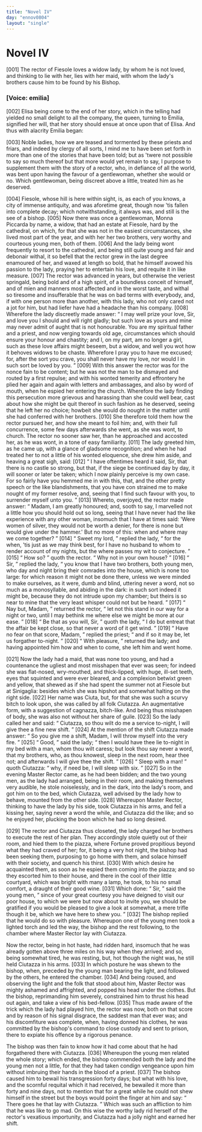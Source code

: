```yaml
---
title: "Novel IV"
day: "ennov0804"
layout: "single"
---
```

<div id="nov0804" type="novella" who="emilia">
 <h1>
  Novel IV
 </h1>
 <argument>
  <p>
   <a name="p08040001">
    [001]
   </a>
   The rector of Fiesole loves a widow lady, by whom he is
 not loved, and thinking to lie with her, lies with her
 maid, with whom the lady's brothers cause him to be
 found by his Bishop.
  </p>
 </argument>
 <p>
  <h3>
   [Voice: emilia]
  </h3>
 </p>
 <div3 type="commentary" who="author">
  <p>
   <a name="p08040002">
    [002]
   </a>
   Elisa
   being come to the end of
	her story, which in the telling
	had yielded no small delight to all the company, the queen, turning
	to Emilia, signified her will, that her story should ensue at once upon
      that of Elisa. And thus with alacrity Emilia began:
  </p>
 </div3>
 <div3 type="commentary" who="emilia">
  <p>
   <a name="p08040003">
    [003]
   </a>
   Noble ladies,
	how we are teased and tormented by these priests and friars, and
	indeed by clergy of all sorts, I mind me to have been set forth in
	more than one of the stories that have been told; but as 'twere not
	possible to say so much thereof but that more would yet remain to
	say, I purpose to supplement them with the story of a rector, who, in
	defiance of all the world, was bent upon having the favour of a
	gentlewoman, whether she would or no. Which gentlewoman,
	being discreet above a little, treated him as he deserved.
  </p>
 </div3>
 <p>
  <a name="p08040004">
   [004]
  </a>
  Fiesole, whose hill is here within sight, is, as each of you knows,
 a city of immense antiquity, and was aforetime great, though now
 'tis fallen into complete decay; which notwithstanding, it always was,
 and still is the see of a bishop.
  <a name="p08040005">
   [005]
  </a>
  Now there was once a gentlewoman,
 Monna Piccarda by name, a widow, that had an estate at Fiesole,
 hard by the cathedral, on which, for that she was not in the easiest
 circumstances, she lived most part of the year, and with her her two
 brothers, very worthy and courteous young men, both of them.
  <a name="p08040006">
   [006]
  </a>
  And the lady being wont frequently to resort to the cathedral, and
 being still quite young and fair and debonair withal, it so befell that
 the rector grew in the last degree enamoured of her, and waxed at
 length so bold, that he himself avowed his passion to the lady, praying
  her
 to entertain his love, and requite it in like measure.
  <a name="p08040007">
   [007]
  </a>
  The rector
 was advanced in years, but otherwise the veriest springald, being bold
 and of a high spirit, of a boundless conceit of himself, and of mien
 and manners most affected and in the worst taste, and withal so tiresome
 and insufferable that he was on bad terms with everybody, and,
 if with one person more than another, with this lady, who not only
 cared not a jot for him, but had liefer have had a headache than his
 company.
  <a name="p08040008">
   [008]
  </a>
  Wherefore the lady discreetly made answer:
  <q direct="unspecified">
   I may
 well prize your love, Sir, and love you I should and will right gladly;
 but such love as yours and mine may never admit of aught that is
 not honourable. You are my spiritual father and a priest, and now
 verging towards old age, circumstances which should ensure your
 honour and chastity; and I, on my part, am no longer a girl, such
 as these love affairs might beseem, but a widow, and well you wot
 how it behoves widows to be chaste. Wherefore I pray you to have
 me excused; for, after the sort you crave, you shall never have my
 love, nor would I in such sort be loved by you.
  </q>
  <a name="p08040009">
   [009]
  </a>
  With this answer
 the rector was for the nonce fain to be content; but he was not the
 man to be dismayed and routed by a first repulse; and with his
 wonted temerity and effrontery he plied her again and again with
 letters and ambassages, and also by word of mouth, when he espied
 her entering the church. Wherefore the lady finding this persecution
 more grievous and harassing than she could well bear, cast about how
 she might be quit thereof in such fashion as he deserved, seeing that
 he left her no choice; howbeit she would do nought in the matter
 until she had conferred with her brothers.
  <a name="p08040010">
   [010]
  </a>
  She therefore told them
 how the rector pursued her, and how she meant to foil him; and,
 with their full concurrence, some few days afterwards she went, as
 she was wont, to church. The rector no sooner saw her, than he
 approached and accosted her, as he was wont, in a tone of easy
 familiarity.
  <a name="p08040011">
   [011]
  </a>
  The lady greeted him, as he came up, with a glance
 of gladsome recognition; and when he had treated her to not a little
 of his wonted eloquence, she drew him aside, and heaving a great
 sigh, said:
  <a name="p08040012">
   [012]
  </a>
  <q direct="unspecified">
   I have oftentimes heard it said, Sir, that there is no
 castle so strong, but that, if the siege be continued day by day, it
 will sooner or later be taken; which I now plainly perceive is my
 own case. For so fairly have you hemmed me in with this, that, and
 the other pretty speech or the like blandishments, that you have
 con
   strained
 me to make nought of my former resolve, and, seeing that I
 find such favour with you, to surrender myself unto you.
  </q>
  <a name="p08040013">
   [013]
  </a>
  Whereto,
 overjoyed, the rector made answer:
  <q direct="unspecified">
   Madam, I am greatly
 honoured; and, sooth to say, I marvelled not a little how you should
 hold out so long, seeing that I have never had the like experience
 with any other woman, insomuch that I have at times said: 'Were
 women of silver, they would not be worth a denier, for there is none
 but would give under the hammer.' But no more of this: when and
 where may we come together?
  </q>
  <a name="p08040014">
   [014]
  </a>
  <q direct="unspecified">
   Sweet my lord,
  </q>
  replied the lady,
  <q direct="unspecified">
   for the when, 'tis just as we may think best, for I have no husband
 to whom to render account of my nights, but the where passes my
 wit to conjecture.
  </q>
  <a name="p08040015">
   [015]
  </a>
  <q direct="unspecified">
   How so?
  </q>
  quoth the rector.
  <q direct="unspecified">
   Why not in
 your own house?
  </q>
  <a name="p08040016">
   [016]
  </a>
  <q direct="unspecified">
   Sir,
  </q>
  replied the lady,
  <q direct="unspecified">
   you know that I have
 two brothers, both young men, who day and night bring their comrades
 into the house, which is none too large: for which reason it
 might not be done there, unless we were minded to make ourselves,
 as it were, dumb and blind, uttering never a word, not so much as a
 monosyllable, and abiding in the dark: in such sort indeed it might
 be, because they do not intrude upon my chamber; but theirs is so
 near to mine that the very least whisper could not but be heard.
  </q>
  <a name="p08040017">
   [017]
  </a>
  <q direct="unspecified">
   Nay but, Madam,
  </q>
  returned the rector,
  <q direct="unspecified">
   let not this stand in our
 way for a night or two, until I may bethink me where else we might
 be more at our ease.
  </q>
  <a name="p08040018">
   [018]
  </a>
  <q direct="unspecified">
   Be that as you will, Sir,
  </q>
  quoth the lady,
  <q direct="unspecified">
   I do but entreat that the affair be kept close, so that never a word
 of it get wind.
  </q>
  <a name="p08040019">
   [019]
  </a>
  <q direct="unspecified">
   Have no fear on that score, Madam,
  </q>
  replied the
 priest;
  <q direct="unspecified">
   and if so it may be, let us forgather to-night.
  </q>
  <a name="p08040020">
   [020]
  </a>
  <q direct="unspecified">
   With
 pleasure,
  </q>
  returned the lady; and having appointed him how and
 when to come, she left him and went home.
 </p>
 <p>
  <a name="p08040021">
   [021]
  </a>
  Now the lady had a maid, that was none too young, and had a
 countenance the ugliest and most misshapen that ever was seen; for
 indeed she was flat-nosed, wry-mouthed, and thick-lipped, with huge,
 ill-set teeth, eyes that squinted and were ever bleared, and a complexion
 betwixt green and yellow, that shewed as if she had spent the
 summer not at Fiesole but at Sinigaglia: besides which she was hipshot
 and somewhat halting on the right side.
  <a name="p08040022">
   [022]
  </a>
  Her name was Ciuta,
 but, for that she was such a scurvy bitch to look upon, she was called
 by all folk Ciutazza.
  <note>
   An augmentative form, with a suggestion of
   cagnazza,
   bitch-like.
  </note>
  And being thus misshapen of body, she
 was
  also not without her share of guile.
  <a name="p08040023">
   [023]
  </a>
  So the lady called her and said:
  <q direct="unspecified">
   Ciutazza, so thou wilt do me a service to-night, I will give thee
 a fine new shift.
  </q>
  <a name="p08040024">
   [024]
  </a>
  At the mention of the shift Ciutazza made
 answer:
  <q direct="unspecified">
   So you give me a shift, Madam, I will throw myself
 into the very fire.
  </q>
  <a name="p08040025">
   [025]
  </a>
  <q direct="unspecified">
   Good,
  </q>
  said the lady;
  <q direct="unspecified">
   then I would have
 thee lie to-night in my bed with a man, whom thou wilt caress; but
 look thou say never a word, that my brothers, who, as thou knowest,
 sleep in the next room, hear thee not; and afterwards I will give
 thee the shift.
  </q>
  <a name="p08040026">
   [026]
  </a>
  <q direct="unspecified">
   Sleep with a man!
  </q>
  quoth Ciutazza:
  <q direct="unspecified">
   why, if
 need be, I will sleep with six.
  </q>
  <a name="p08040027">
   [027]
  </a>
  So in the evening Master Rector
 came, as he had been bidden; and the two young men, as the lady
 had arranged, being in their room, and making themselves very audible,
 he stole noiselessly, and in the dark, into the lady's room, and got
 him on to the bed, which Ciutazza, well advised by the lady how to
 behave, mounted from the other side.
  <a name="p08040028">
   [028]
  </a>
  Whereupon Master Rector,
 thinking to have the lady by his side, took Ciutazza in his arms, and
 fell a kissing her, saying never a word the while, and Ciutazza did
 the like; and so he enjoyed her, plucking the boon which he had so
 long desired.
 </p>
 <p>
  <a name="p08040029">
   [029]
  </a>
  The rector and Ciutazza thus closeted, the lady charged her
      brothers to execute the rest of her plan. They accordingly stole
      quietly out of their room, and hied them to the piazza, where
      Fortune proved propitious beyond what they had craved of her; for,
      it being a very hot night, the bishop had been seeking them, purposing
      to go home with them, and solace himself with their society, and
      quench his thirst.
  <a name="p08040030">
   [030]
  </a>
  With which desire he acquainted them, as soon
      as he espied them coming into the piazza; and so they escorted him
      to their house, and there in the cool of their little courtyard, which
      was bright with many a lamp, he took, to his no small comfort, a
      draught of their good wine.
  <a name="p08040031">
   [031]
  </a>
  Which done:
  <q direct="unspecified">
   Sir,
  </q>
  said the young
      men,
  <q direct="unspecified">
   since of your great courtesy you have deigned to visit our poor
	house, to which we were but now about to invite you, we should be
	gratified if you would be pleased to give a look at somewhat, a mere
	trifle though it be, which we have here to shew you.
  </q>
  <a name="p08040032">
   [032]
  </a>
  The bishop
      replied that he would do so with pleasure. Whereupon one of the
      young men took a lighted torch and led the way, the bishop and
      the rest following, to the chamber where Master Rector lay with
      Ciutazza.
 </p>
 <p>
  Now the rector, being in hot haste, had ridden hard, insomuch
 that he was already gotten above three miles on his way when they
 arrived; and so, being somewhat tired, he was resting, but, hot
 though the night was, he still held Ciutazza in his arms.
  <a name="p08040033">
   [033]
  </a>
  In which
 posture he was shewn to the bishop, when, preceded by the young
 man bearing the light, and followed by the others, he entered the
 chamber.
  <a name="p08040034">
   [034]
  </a>
  And being roused, and observing the light and the folk
 that stood about him, Master Rector was mighty ashamed and
 affrighted, and popped his head under the clothes. But the bishop,
 reprimanding him severely, constrained him to thrust his head out
 again, and take a view of his bed-fellow.
  <a name="p08040035">
   [035]
  </a>
  Thus made aware of the
 trick which the lady had played him, the rector was now, both on
 that score and by reason of his signal disgrace, the saddest man that
 ever was; and his discomfiture was complete, when, having donned
 his clothes, he was committed by the bishop's command to close
 custody and sent to prison, there to expiate his offence by a rigorous
 penance.
 </p>
 <p>
  The bishop was then fain to know how it had come about that
 he had forgathered there with Ciutazza.
  <a name="p08040036">
   [036]
  </a>
  Whereupon the young
 men related the whole story; which ended, the bishop commended
 both the lady and the young men not a little, for that they had taken
 condign vengeance upon him without imbruing their hands in the
 blood of a priest.
  <a name="p08040037">
   [037]
  </a>
  The bishop caused him to bewail his transgression
 forty days; but what with his love, and the scornful requital which
 it had received, he bewailed it more than forty and nine days, not to
 mention that for a great while he could not shew himself in the
 street but the boys would point the finger at him and say:
  <q direct="unspecified">
   There goes he that lay with Ciutazza.
  </q>
  Which was such an
 affliction to him that he was like to go mad. On this wise the
 worthy lady rid herself of the rector's vexatious importunity, and
 Ciutazza had a jolly night and earned her shift.
 </p>
</div>